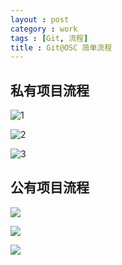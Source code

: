 ```yaml
---
layout : post
category : work
tags : [Git, 流程]
title : Git@OSC 简单流程
---
```


## 私有项目流程

![1](http://77g45f.com1.z0.glb.clouddn.com/Git@OSC简单流程-私有项目流程1.webp)

![2](http://77g45f.com1.z0.glb.clouddn.com/Git@OSC简单流程-私有项目流程2.webp)

![3](http://77g45f.com1.z0.glb.clouddn.com/Git@OSC简单流程-私有项目流程3.webp)


## 公有项目流程

![](http://77g45f.com1.z0.glb.clouddn.com/Git@OSC简单流程-公有项目流程1.webp)

![](http://77g45f.com1.z0.glb.clouddn.com/Git@OSC简单流程-公有项目流程2.webp)

![](http://77g45f.com1.z0.glb.clouddn.com/Git@OSC简单流程-公有项目流程3.webp)

